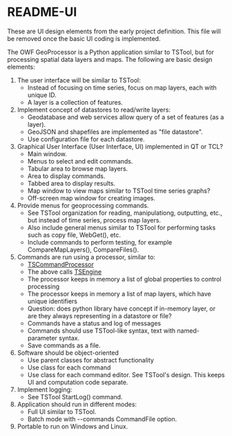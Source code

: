 # README-UI #

These are UI design elements from the early project definition.
This file will be removed once the basic UI coding is implemented.

The OWF GeoProcessor is a Python application similar to TSTool, but for processing spatial data layers and maps.
The following are basic design elements:

1. The user interface will be similar to TSTool:
	* Instead of focusing on time series, focus on map layers, each with unique ID.
	* A layer is a collection of features.
2. Implement concept of datastores to read/write layers:
	* Geodatabase and web services allow query of a set of features (as a layer).
	* GeoJSON and shapefiles are implemented as "file datastore".
	* Use configuration file for each datastore.
3. Graphical User Interface (User Interface, UI) implemented in QT or TCL?
	* Main window.
	* Menus to select and edit commands.
	* Tabular area to browse map layers.
	* Area to display commands.
	* Tabbed area to display results.
	* Map window to view maps similar to TSTool time series graphs?
	* Off-screen map window for creating images.
3. Provide menus for geoprocessing commands.
	* See TSTool organization for reading, manipulationg, outputting, etc., but instead
	of time series, process map layers.
	* Also include general menus similar to TSTool for performing tasks such as copy file, WebGet(), etc.
	* Include commands to perform testing, for example CompareMapLayers(), CompareFiles().
4. Commands are run using a processor, similar to:
	* [TSCommandProcessor](https://github.com/OpenWaterFoundation/cdss-lib-processor-ts-java/blob/master/src/rti/tscommandprocessor/core/TSCommandProcessor.java)
	* The above calls [TSEngine](https://github.com/OpenWaterFoundation/cdss-lib-processor-ts-java/blob/master/src/rti/tscommandprocessor/core/TSEngine.java)
	* The processor keeps in memory a list of global properties to control processing
	* The processor keeps in memory a list of map layers, which have unique identifiers
	* Question:  does python library have concept if in-memory layer,
	or are they always representing in a datastore or file?
	* Commands have a status and log of messages
	* Commands should use TSTool-like syntax, text with named-parameter syntax.
	* Save commands as a file.
5. Software should be object-oriented
	* Use parent classes for abstract functionality
	* Use class for each command
	* Use class for each command editor.  See TSTool's design.  This keeps UI and computation code separate.
6. Implement logging:
	* See TSTool StartLog() command.
7. Application should run in different modes:
	* Full UI similar to TSTool.
	* Batch mode with --commands CommandFile option.
8. Portable to run on Windows and Linux.
